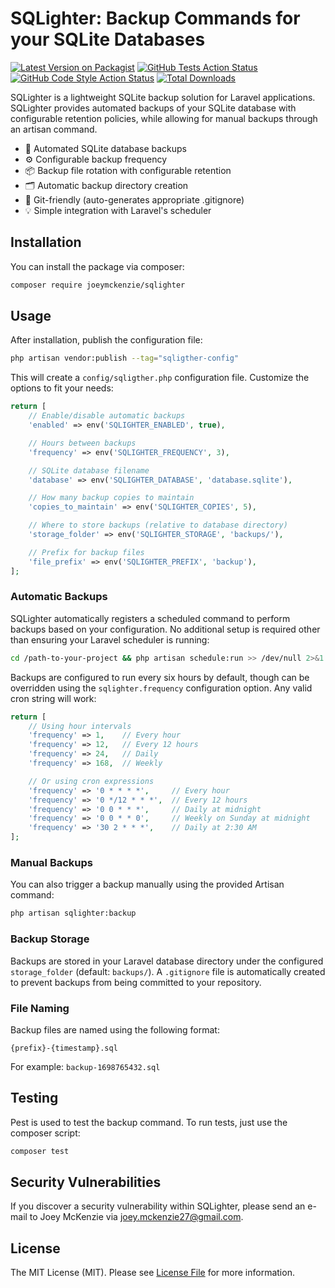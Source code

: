 # SQLighter: Backup Commands for your SQLite Databases

[![Latest Version on Packagist](https://img.shields.io/packagist/v/joeymckenzie/sqlighter.svg?style=flat-square)](https://packagist.org/packages/joeymckenzie/sqlighter)
[![GitHub Tests Action Status](https://img.shields.io/github/actions/workflow/status/joeymckenzie/sqlighter/run-tests.yml?branch=main&label=tests&style=flat-square)](https://github.com/joeymckenzie/sqlighter/actions?query=workflow%3Arun-tests+branch%3Amain)
[![GitHub Code Style Action Status](https://img.shields.io/github/actions/workflow/status/joeymckenzie/sqlighter/fix-php-code-style-issues.yml?branch=main&label=code%20style&style=flat-square)](https://github.com/joeymckenzie/sqlighter/actions?query=workflow%3A"Fix+PHP+code+style+issues"+branch%3Amain)
[![Total Downloads](https://img.shields.io/packagist/dt/joeymckenzie/sqlighter.svg?style=flat-square)](https://packagist.org/packages/joeymckenzie/sqlighter)

SQLighter is a lightweight SQLite backup solution for Laravel applications. SQLighter provides automated backups of your
SQLite database with configurable retention policies, while allowing for manual backups through an artisan command.

-   🔄 Automated SQLite database backups
-   ⚙️ Configurable backup frequency
-   📦 Backup file rotation with configurable retention
-   🗂️ Automatic backup directory creation
-   🚫 Git-friendly (auto-generates appropriate .gitignore)
-   💡 Simple integration with Laravel's scheduler

## Installation

You can install the package via composer:

```bash
composer require joeymckenzie/sqlighter
```

## Usage

After installation, publish the configuration file:

```bash
php artisan vendor:publish --tag="sqligther-config"
```

This will create a `config/sqligther.php` configuration file. Customize the options to fit your needs:

```php
return [
    // Enable/disable automatic backups
    'enabled' => env('SQLIGHTER_ENABLED', true),

    // Hours between backups
    'frequency' => env('SQLIGHTER_FREQUENCY', 3),

    // SQLite database filename
    'database' => env('SQLIGHTER_DATABASE', 'database.sqlite'),

    // How many backup copies to maintain
    'copies_to_maintain' => env('SQLIGHTER_COPIES', 5),

    // Where to store backups (relative to database directory)
    'storage_folder' => env('SQLIGHTER_STORAGE', 'backups/'),

    // Prefix for backup files
    'file_prefix' => env('SQLIGHTER_PREFIX', 'backup'),
];
```

### Automatic Backups

SQLighter automatically registers a scheduled command to perform backups based on your configuration. No additional
setup is required other than ensuring your Laravel scheduler is running:

```bash
cd /path-to-your-project && php artisan schedule:run >> /dev/null 2>&1
```

Backups are configured to run every six hours by default, though can be overridden using the `sqlighter.frequency`
configuration option. Any valid cron string will work:

```php
return [
    // Using hour intervals
    'frequency' => 1,    // Every hour
    'frequency' => 12,   // Every 12 hours
    'frequency' => 24,   // Daily
    'frequency' => 168,  // Weekly

    // Or using cron expressions
    'frequency' => '0 * * * *',     // Every hour
    'frequency' => '0 */12 * * *',  // Every 12 hours
    'frequency' => '0 0 * * *',     // Daily at midnight
    'frequency' => '0 0 * * 0',     // Weekly on Sunday at midnight
    'frequency' => '30 2 * * *',    // Daily at 2:30 AM
];
```

### Manual Backups

You can also trigger a backup manually using the provided Artisan command:

```bash
php artisan sqlighter:backup
```

### Backup Storage

Backups are stored in your Laravel database directory under the configured `storage_folder` (default: `backups/`). A
`.gitignore` file is automatically created to prevent backups from being committed to your repository.

### File Naming

Backup files are named using the following format:

```
{prefix}-{timestamp}.sql
```

For example: `backup-1698765432.sql`

## Testing

Pest is used to test the backup command. To run tests, just use the composer script:

```bash
composer test
```

## Security Vulnerabilities

If you discover a security vulnerability within SQLighter, please send an e-mail to Joey McKenzie
via [joey.mckenzie27@gmail.com](mailto:joey.mckenzie27@gmail.com).

## License

The MIT License (MIT). Please see [License File](LICENSE.md) for more information.
